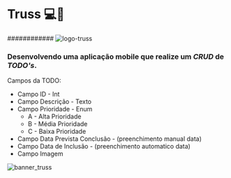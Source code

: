 # Truss 💻📲

############   ![logo-truss](https://user-images.githubusercontent.com/83045484/154683812-306f2e87-48b8-4be2-af64-13a8714bc871.png)

### Desenvolvendo uma aplicação mobile que realize um _CRUD_ de _TODO's_.

Campos da TODO:

* Campo ID - Int
* Campo Descrição - Texto
* Campo Prioridade - Enum
  * A - Alta Prioridade
  * B - Média Prioridade
  * C - Baixa Prioridade
* Campo Data Prevista Conclusão - (preenchimento manual data)
* Campo Data de Inclusão - (preenchimento automatico data)
* Campo Imagem

![banner_truss](https://user-images.githubusercontent.com/83045484/154683791-231eed14-1432-40db-affa-d2376cc0103f.png)
